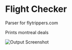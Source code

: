 # Flight Checker

Parser for flytrippers.com

Prints montreal deals

![Output Screenshot](https://raw.githubusercontent.com/Mixbo/flight_checker/master/screenshot.png)
